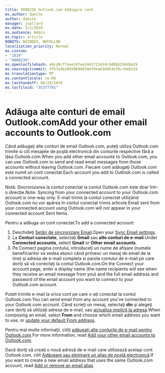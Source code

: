 ```yaml
---
title: 9000236 Outlook.com Adăugare cont
ms.author: daeite
author: daeite
manager: joallard
ms.date: 3/1/2019
ms.audience: Admin
ms.topic: article
ROBOTS: NOINDEX, NOFOLLOW
localization_priority: Normal
ms.custom:
- "1819"
- "9000236"
ms.openlocfilehash: e9cd0cffaae247ee2442713434c9d8bb256dba19
ms.sourcegitcommit: 5fb7a4b28859690020efdea630d03e70cc0e6334
ms.translationtype: MT
ms.contentlocale: ro-RO
ms.lasthandoff: 06/28/2019
ms.locfileid: "35377781"
---
```

# <a name="add-your-other-email-accounts-to-outlookcom"></a><span data-ttu-id="2e2f0-102">Adăuga alte conturi de email Outlook.com</span><span class="sxs-lookup"><span data-stu-id="2e2f0-102">Add your other email accounts to Outlook.com</span></span>

<span data-ttu-id="2e2f0-103">Când adăugaţi alte conturi de email Outlook.com, puteţi utiliza Outlook.com trimite si citi mesajele de poştă electronică din conturile respective fără a lăsa Outlook.com.</span><span class="sxs-lookup"><span data-stu-id="2e2f0-103">When you add other email accounts to Outlook.com, you can use Outlook.com to send and read email messages from those accounts without leaving Outlook.com.</span></span> <span data-ttu-id="2e2f0-104">Fiecare cont adăugaţi Outlook.com este numit un cont conectat.</span><span class="sxs-lookup"><span data-stu-id="2e2f0-104">Each account you add to Outlook.com is called a connected account.</span></span>

<span data-ttu-id="2e2f0-105">Notă: Sincronizarea la contul conectat la contul Outlook.com este doar într-o direcţie.</span><span class="sxs-lookup"><span data-stu-id="2e2f0-105">Note: Syncing from your connected account to your Outlook.com account is one-way only.</span></span> <span data-ttu-id="2e2f0-106">E-mail trimis la contul conectat utilizând Outlook.com nu vor apărea în contul conectat trimis articole.</span><span class="sxs-lookup"><span data-stu-id="2e2f0-106">Email sent from your connected account using Outlook.com will not appear in your connected account Sent Items.</span></span>

<span data-ttu-id="2e2f0-107">Pentru a adăuga un cont conectat:</span><span class="sxs-lookup"><span data-stu-id="2e2f0-107">To add a connected account:</span></span>

1. <span data-ttu-id="2e2f0-108">Deschideţi [Setări de sincronizare Email](https://go.microsoft.com/fwlink/?linkid=875264).</span><span class="sxs-lookup"><span data-stu-id="2e2f0-108">Open your [Sync Email settings](https://go.microsoft.com/fwlink/?linkid=875264).</span></span>
2. <span data-ttu-id="2e2f0-109">La **Conturi conectate**, selectaţi **Gmail** sau **alte conturi de e-mail**.</span><span class="sxs-lookup"><span data-stu-id="2e2f0-109">Under **Connected accounts**, select **Gmail** or **Other email accounts**.</span></span>
3. <span data-ttu-id="2e2f0-110">Pe Connect pagina contului, introduceţi un nume de afișare (numele beneficiarilor va vedea atunci când primesc un mesaj de email de la tine) şi adresa de e-mail completa si parola contului de e-mail pe care doriţi să vă conectaţi la contul Outlook.com.</span><span class="sxs-lookup"><span data-stu-id="2e2f0-110">On the Connect your account page, enter a display name (the name recipients will see when they receive an email message from you) and the full email address and password of the email account you want to connect to your Outlook.com account.</span></span>

<span data-ttu-id="2e2f0-111">Puteti trimite e-mail la orice cont pe care v-aţi conectat la contul Outlook.com.</span><span class="sxs-lookup"><span data-stu-id="2e2f0-111">You can send email from any account you've connected to your Outlook.com account.</span></span> <span data-ttu-id="2e2f0-112">Când scrieţi un mesaj, selectaţi **din** şi alegeţi care doriţi să utilizaţi adresa de e-mail, sau [actualiza implicit la adresa](https://go.microsoft.com/fwlink/?linkid=875264).</span><span class="sxs-lookup"><span data-stu-id="2e2f0-112">When composing an email, select **From** and choose which email address you want to use, or [update your default From address](https://go.microsoft.com/fwlink/?linkid=875264).</span></span>

<span data-ttu-id="2e2f0-113">Pentru mai multe informaţii, citiţi [adăugaţi alte conturile de e-mail pentru Outlook.com](https://support.office.com/article/c5224df4-5885-4e79-91ba-523aa743f0ba).</span><span class="sxs-lookup"><span data-stu-id="2e2f0-113">For more information, read [Add your other email accounts to Outlook.com](https://support.office.com/article/c5224df4-5885-4e79-91ba-523aa743f0ba).</span></span>

<span data-ttu-id="2e2f0-114">Dacă doriţi să creaţi o nouă adresă de e-mail care utilizează acelaşi cont Outlook.com, citit [Adăugare sau eliminare un alias de poştă electronică](https://support.office.com/article/459b1989-356d-40fa-a689-8f285b13f1f2).</span><span class="sxs-lookup"><span data-stu-id="2e2f0-114">If you want to create a new email address that uses the same Outlook.com account, read [Add or remove an email alias](https://support.office.com/article/459b1989-356d-40fa-a689-8f285b13f1f2).</span></span>